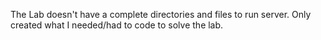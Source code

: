 The Lab doesn't have a complete directories and files to run server. Only created what I needed/had to code to solve the lab.
